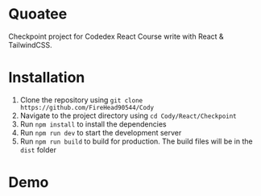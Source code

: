 # Quoatee

Checkpoint project for Codedex React Course write with React & TailwindCSS.

# Installation

1. Clone the repository using `git clone https://github.com/FireHead90544/Cody`
2. Navigate to the project directory using `cd Cody/React/Checkpoint`
3. Run `npm install` to install the dependencies
4. Run `npm run dev` to start the development server
5. Run `npm run build` to build for production. The build files will be in the `dist` folder

# Demo
